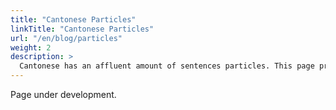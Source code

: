 ```yaml
---
title: "Cantonese Particles"
linkTitle: "Cantonese Particles"
url: "/en/blog/particles"
weight: 2
description: >
  Cantonese has an affluent amount of sentences particles. This page provides a list for all of them, helping you to distinguish and master the usage of them.
---
```


Page under development.